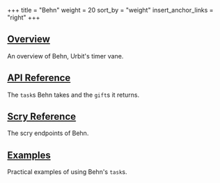 +++
title = "Behn"
weight = 20
sort_by = "weight"
insert_anchor_links = "right"
+++

## [Overview](/reference/arvo/behn/behn)

An overview of Behn, Urbit's timer vane.

## [API Reference](/reference/arvo/behn/tasks)

The `task`s Behn takes and the `gift`s it returns.

## [Scry Reference](/reference/arvo/behn/scry)

The scry endpoints of Behn.

## [Examples](/reference/arvo/behn/examples)

Practical examples of using Behn's `task`s.
